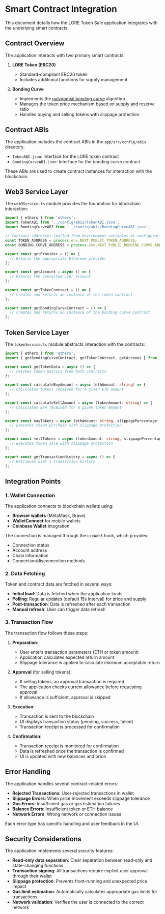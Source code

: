 # Smart Contract Integration

This document details how the LORE Token Sale application integrates with the underlying smart contracts.

## Contract Overview

The application interacts with two primary smart contracts:

1. **LORE Token (ERC20)**
   - Standard-compliant ERC20 token
   - Includes additional functions for supply management

2. **Bonding Curve**
   - Implements the [polynomial bonding curve](../contracts/SecurityConsiderations.md) algorithm
   - Manages the token price mechanism based on supply and reserve ratio
   - Handles buying and selling tokens with slippage protection

## Contract ABIs

The application includes the contract ABIs in the `app/src/config/abis` directory:

- `TokenABI.json`: Interface for the LORE token contract
- `BondingCurveABI.json`: Interface for the bonding curve contract

These ABIs are used to create contract instances for interaction with the blockchain.

## Web3 Service Layer

The `web3Service.ts` module provides the foundation for blockchain interaction:

```typescript
import { ethers } from 'ethers';
import TokenABI from '../config/abis/TokenABI.json';
import BondingCurveABI from '../config/abis/BondingCurveABI.json';

// Contract addresses (pulled from environment variables or configuration)
const TOKEN_ADDRESS = process.env.NEXT_PUBLIC_TOKEN_ADDRESS;
const BONDING_CURVE_ADDRESS = process.env.NEXT_PUBLIC_BONDING_CURVE_ADDRESS;

export const getProvider = () => {
  // Returns the appropriate Ethereum provider
};

export const getAccount = async () => {
  // Returns the connected user account
};

export const getTokenContract = () => {
  // Creates and returns an instance of the token contract
};

export const getBondingCurveContract = () => {
  // Creates and returns an instance of the bonding curve contract
};
```

## Token Service Layer

The `tokenService.ts` module abstracts interaction with the contracts:

```typescript
import { ethers } from 'ethers';
import { getBondingCurveContract, getTokenContract, getAccount } from './web3Service';

export const getTokenData = async () => {
  // Fetches token metrics from both contracts
};

export const calculateBuyAmount = async (ethAmount: string) => {
  // Calculates tokens received for a given ETH amount
};

export const calculateSellAmount = async (tokenAmount: string) => {
  // Calculates ETH received for a given token amount
};

export const buyTokens = async (ethAmount: string, slippagePercentage: number) => {
  // Executes token purchase with slippage protection
};

export const sellTokens = async (tokenAmount: string, slippagePercentage: number) => {
  // Executes token sale with slippage protection
};

export const getTransactionHistory = async () => {
  // Retrieves user's transaction history
};
```

## Integration Points

### 1. Wallet Connection

The application connects to blockchain wallets using:

- **Browser wallets** (MetaMask, Brave)
- **WalletConnect** for mobile wallets
- **Coinbase Wallet** integration

The connection is managed through the `useWeb3` hook, which provides:
- Connection status
- Account address
- Chain information
- Connection/disconnection methods

### 2. Data Fetching

Token and contract data are fetched in several ways:

- **Initial load**: Data is fetched when the application loads
- **Polling**: Regular updates (default 15s interval) for price and supply
- **Post-transaction**: Data is refreshed after each transaction
- **Manual refresh**: User can trigger data refresh

### 3. Transaction Flow

The transaction flow follows these steps:

1. **Preparation**:
   - User enters transaction parameters (ETH or token amount)
   - Application calculates expected return amount
   - Slippage tolerance is applied to calculate minimum acceptable return

2. **Approval** (for selling tokens):
   - If selling tokens, an approval transaction is required
   - The application checks current allowance before requesting approval
   - If allowance is sufficient, approval is skipped

3. **Execution**:
   - Transaction is sent to the blockchain
   - UI displays transaction status (pending, success, failed)
   - Transaction receipt is processed for confirmation

4. **Confirmation**:
   - Transaction receipt is monitored for confirmation
   - Data is refreshed once the transaction is confirmed
   - UI is updated with new balances and price

## Error Handling

The application handles several contract-related errors:

- **Rejected Transactions**: User-rejected transactions in wallet
- **Slippage Errors**: When price movement exceeds slippage tolerance
- **Gas Errors**: Insufficient gas or gas estimation failures
- **Balance Errors**: Insufficient token or ETH balance
- **Network Errors**: Wrong network or connection issues

Each error type has specific handling and user feedback in the UI.

## Security Considerations

The application implements several security features:

- **Read-only data separation**: Clear separation between read-only and state-changing functions
- **Transaction signing**: All transactions require explicit user approval through their wallet
- **Slippage protection**: Prevents front-running and unexpected price impact
- **Gas limit estimation**: Automatically calculates appropriate gas limits for transactions
- **Network validation**: Verifies the user is connected to the correct network 